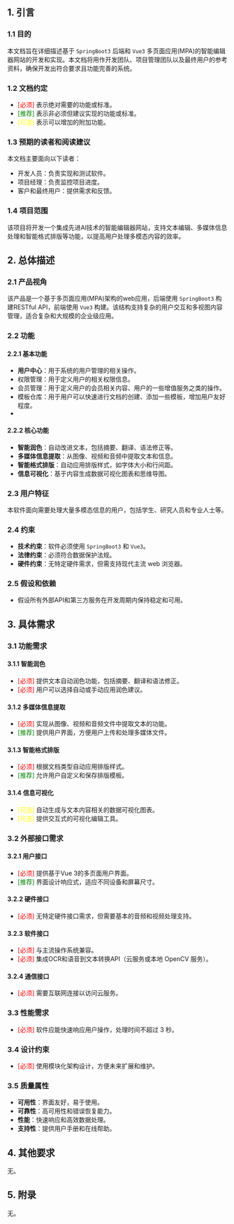## 1. 引言

### 1.1 目的

本文档旨在详细描述基于 `SpringBoot3` 后端和 `Vue3` 多页面应用(MPA)的智能编辑器网站的开发和实现。本文档将用作开发团队、项目管理团队以及最终用户的参考资料，确保开发出符合要求且功能完善的系统。

### 1.2 文档约定

- <span style="color:red;">[必须]</span> 表示绝对需要的功能或标准。
- <span style="color:green;">[推荐]</span> 表示非必须但建议实现的功能或标准。
- <span style="color:yellow;">[可选]</span> 表示可以增加的附加功能。

### 1.3 预期的读者和阅读建议

本文档主要面向以下读者：

- 开发人员：负责实现和测试软件。
- 项目经理：负责监控项目进度。
- 客户和最终用户：提供需求和反馈。

### 1.4 项目范围

该项目将开发一个集成先进AI技术的智能编辑器网站，支持文本编辑、多媒体信息处理和智能格式排版等功能，以提高用户处理多模态内容的效率。

## 2. 总体描述

### 2.1 产品视角

该产品是一个基于多页面应用(MPA)架构的web应用，后端使用 `SpringBoot3` 构建RESTful API，前端使用 `Vue3` 构建。该结构支持复杂的用户交互和多视图内容管理，适合复杂和大规模的企业级应用。

### 2.2 功能

#### 2.2.1 基本功能
- **用户中心**：用于系统的用户管理的相关操作。
- 权限管理：用于定义用户的相关权限信息。
- 会员管理：用于定义用户的会员相关内容、用户的一些增值服务之类的操作。
- 模板仓库：用于用户可以快速进行文档的创建、添加一些模板，增加用户友好程度。
- 

#### 2.2.2 核心功能
- **智能润色**：自动改进文本，包括摘要、翻译、语法修正等。
- **多媒体信息提取**：从图像、视频和音频中提取文本和信息。
- **智能格式排版**：自动应用排版样式，如字体大小和行间距。
- **信息可视化**：基于内容生成数据可视化图表和思维导图。

### 2.3 用户特征

本软件面向需要处理大量多模态信息的用户，包括学生、研究人员和专业人士等。

### 2.4 约束

- **技术约束**：软件必须使用 `SpringBoot3` 和 `Vue3`。
- **法律约束**：必须符合数据保护法规。
- **硬件约束**：无特定硬件需求，但需支持现代主流 web 浏览器。

### 2.5 假设和依赖

- 假设所有外部API和第三方服务在开发周期内保持稳定和可用。

## 3. 具体需求

### 3.1 功能需求

#### 3.1.1 智能润色

- <span style="color:red;">[必须]</span> 提供文本自动润色功能，包括摘要、翻译和语法修正。
- <span style="color:red;">[必须]</span> 用户可以选择自动或手动应用润色建议。

#### 3.1.2 多媒体信息提取

- <span style="color:red;">[必须]</span> 实现从图像、视频和音频文件中提取文本的功能。
- <span style="color:green;">[推荐]</span> 提供用户界面，方便用户上传和处理多媒体文件。

#### 3.1.3 智能格式排版

- <span style="color:red;">[必须]</span> 根据文档类型自动应用排版样式。
- <span style="color:green;">[推荐]</span> 允许用户自定义和保存排版模板。

#### 3.1.4 信息可视化

- <span style="color:yellow;">[可选]</span> 自动生成与文本内容相关的数据可视化图表。
- <span style="color:yellow;">[可选]</span> 提供交互式的可视化编辑工具。

### 3.2 外部接口需求

#### 3.2.1 用户接口

- <span style="color:red;">[必须]</span> 提供基于Vue 3的多页面用户界面。
- <span style="color:green;">[推荐]</span> 界面设计响应式，适应不同设备和屏幕尺寸。

#### 3.2.2 硬件接口

- <span style="color:red;">[必须]</span> 无特定硬件接口需求，但需要基本的音频和视频处理支持。

#### 3.2.3 软件接口

- <span style="color:red;">[必须]</span> 与主流操作系统兼容。
- <span style="color:red;">[必须]</span> 集成OCR和语音到文本转换API（云服务或本地 OpenCV 服务）。

#### 3.2.4 通信接口

- <span style="color:red;">[必须]</span> 需要互联网连接以访问云服务。

### 3.3 性能需求

- <span style="color:red;">[必须]</span> 软件应能快速响应用户操作，处理时间不超过 3 秒。

### 3.4 设计约束

- <span style="color:red;">[必须]</span> 使用模块化架构设计，方便未来扩展和维护。

### 3.5 质量属性

- **可用性**：界面友好，易于使用。
- **可靠性**：高可用性和错误恢复能力。
- **性能**：快速响应和高效数据处理。
- **支持性**：提供用户手册和在线帮助。

## 4. 其他要求

无。

## 5. 附录

无。